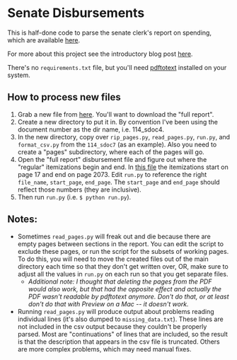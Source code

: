 # Senate Disbursements

This is half-done code to parse the senate clerk's report on spending, which are available [here](http://www.senate.gov/legislative/common/generic/report_secsen.htm). 

For more about this project see the introductory blog post [here](https://sunlightfoundation.com/blog/2014/08/05/now-its-easier-to-account-for-how-the-senate-spends-your-money/). 

There's no `requirements.txt` file, but you'll need [pdftotext](http://macappstore.org/pdftotext/) installed on your system. 

## How to process new files

1. Grab a new file from [here](http://www.senate.gov/legislative/common/generic/report_secsen.htm). You'll want to download the "full report". 
2. Create a new directory to put it in. By convention I've been using  the document number as the dir name, i.e. 114_sdoc4.
3. In the new directory, copy over `rip_pages.py`, `read_pages.py`, `run.py`, and `format_csv.py` from the `114_sdoc7` (as an example). Also you need to create a "pages" subdirectory, where each of the pages will go.
4. Open the "full report" disbursement file and figure out where the "regular" itemizations begin and end. In [this file](http://www.gpo.gov/fdsys/pkg/GPO-CDOC-114sdoc4/pdf/GPO-CDOC-114sdoc4.pdf) the itemizations start on page 17 and end on page 2073. Edit `run.py` to reference the right `file_name`, `start_page`, `end_page`. The `start_page` and `end_page` should reflect those numbers (they are inclusive). 
5. Then run `run.py` (i.e. `$ python run.py`). 


## Notes:

- Sometimes `read_pages.py` will freak out and die because there are empty pages between sections in the report. You can edit the script to exclude these pages, or run the script for the subsets of working pages. To do this, you will need to move the created files out of the main directory each time so that they don't get written over, OR, make sure to adjust all the values in `run.py` on each run so that you get separate files. 
    - *Additional note: I thought that deleting the pages from the PDF would also work, but that had the opposite effect and actually the PDF wasn't readable by pdftotext anymore. Don't do that, or at least don't do that with Preview on a Mac -- it doesn't work.*
- Running `read_pages.py` will produce output about problems reading individual lines (it's also dumped to `missing_data.txt`). These lines are not included in the csv output because they couldn't be properly parsed. Most are "continuations" of lines that are included, so the result is that the description that appears in the csv file is truncated. Others are more complex problems, which may need manual fixes. 
